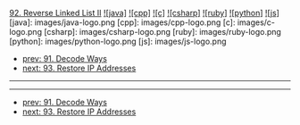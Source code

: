 [92. Reverse Linked List II](https://leetcode.com/problems/reverse-linked-list-ii/)
[![java]](https://github.com/leetcode-study-group/leetcode-java-solutions/blob/master/092-reverse-linked-list-ii.md)
[![cpp]](https://github.com/leetcode-study-group/leetcode-cpp-solutions/blob/master/092-reverse-linked-list-ii.md)
[![c]](https://github.com/leetcode-study-group/leetcode-c-solutions/blob/master/092-reverse-linked-list-ii.md)
[![csharp]](https://github.com/leetcode-study-group/leetcode-csharp-solutions/blob/master/092-reverse-linked-list-ii.md)
[![ruby]](https://github.com/leetcode-study-group/leetcode-ruby-solutions/blob/master/092-reverse-linked-list-ii.md)
[![python]](https://github.com/leetcode-study-group/leetcode-python-solutions/blob/master/092-reverse-linked-list-ii.md)
[![js]](https://github.com/leetcode-study-group/leetcode-js-solutions/blob/master/092-reverse-linked-list-ii.md)
[java]: images/java-logo.png
[cpp]: images/cpp-logo.png
[c]: images/c-logo.png
[csharp]: images/csharp-logo.png
[ruby]: images/ruby-logo.png
[python]: images/python-logo.png
[js]: images/js-logo.png

- [prev: 91. Decode Ways](091-decode-ways.md)
- [next: 93. Restore IP Addresses](093-restore-ip-addresses.md)

---


---

- [prev: 91. Decode Ways](091-decode-ways.md)
- [next: 93. Restore IP Addresses](093-restore-ip-addresses.md)
